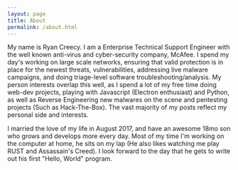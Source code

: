 ```yaml
---
layout: page
title: About
permalink: /about.html
---
```


My name is Ryan Creecy. I am a Enterprise Technical Support Engineer with the well known anti-virus and cyber-security company, McAfee. I spend my day's working on large scale networks, ensuring that valid protection is in place for the newest threats, vulnerabilities, addressing live malware campaigns, and doing triage-level software troubleshooting/analysis. My person interests overlap this well, as I spend a lot of my free time doing web-dev projects, playing with Javascript (Electron enthusiast) and Python, as well as Reverse Engineering new malwares on the scene and pentesting projects (Such as Hack-The-Box). The vast majority of my posts reflect my personal side and interests.

I married the love of my life in August 2017, and have an awesome 18mo son who grows and develops more every day. Most of my time I'm working on the computer at home, he sits on my lap (He also likes watching me play RUST and Assassain's Creed). I look forward to the day that he gets to write out his first "Hello, World" program.
